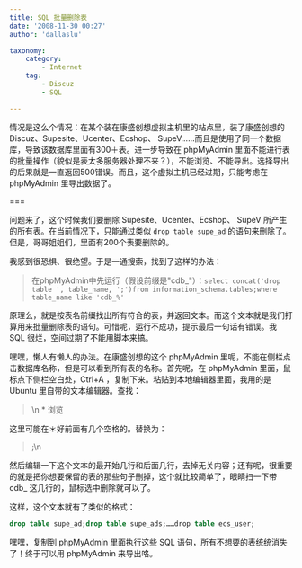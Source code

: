 ```yaml
---
title: SQL 批量删除表
date: '2008-11-30 00:27'
author: 'dallaslu'

taxonomy:
    category:
        - Internet
    tag:
        - Discuz
        - SQL

---
```

情况是这么个情况：在某个装在康盛创想虚拟主机里的站点里，装了康盛创想的 Discuz、Supesite、Ucenter、Ecshop、 SupeV……而且是使用了同一个数据库，导致该数据库里面有300＋表。进一步导致在 phpMyAdmin 里面不能进行表的批量操作（貌似是表太多服务器处理不来？），不能浏览、不能导出。选择导出的后果就是一直返回500错误。而且，这个虚拟主机已经过期，只能考虑在 phpMyAdmin 里导出数据了。

===

问题来了，这个时候我们要删除 Supesite、Ucenter、Ecshop、 SupeV 所产生的所有表。在当前情况下，只能通过类似 `drop table supe_ad` 的语句来删除了。但是，哥哥姐姐们，里面有200个表要删除的。

我感到很恐惧、很绝望。于是一通搜索，找到了这样的办法：

> 在phpMyAdmin中先运行（假设前缀是"cdb_"）：`select concat('drop table ', table_name, ';')from information_schema.tables;where table_name like 'cdb_%'`

原理么，就是按表名前缀找出所有符合的表，并返回文本。而这个文本就是我们打算用来批量删除表的语句。可惜呢，运行不成功，提示最后一句话有错误。我 SQL 很烂，空间过期了不能用脚本来搞。

嘿嘿，懒人有懒人的办法。在康盛创想的这个 phpMyAdmin 里呢，不能在侧栏点击数据库名称，但是可以看到所有表的名称。首先呢，在 phpMyAdmin 里面，鼠标点下侧栏空白处，Ctrl+A ，复制下来。粘贴到本地编辑器里面，我用的是 Ubuntu 里自带的文本编辑器。查找：

> \\n \* 浏览

这里可能在＊好前面有几个空格的。替换为：

> ;\\n

然后编辑一下这个文本的最开始几行和后面几行，去掉无关内容；还有呢，很重要的就是把你想要保留的表的那些句子删掉，这个就比较简单了，眼睛扫一下带 cdb_ 这几行的，鼠标选中删除就可以了。

这样，这个文本就有了类似的格式：

```sql
drop table supe_ad;drop table supe_ads;……drop table ecs_user;
```

嘿嘿，复制到 phpMyAdmin 里面执行这些 SQL 语句，所有不想要的表统统消失了！终于可以用 phpMyAdmin 来导出咯。
